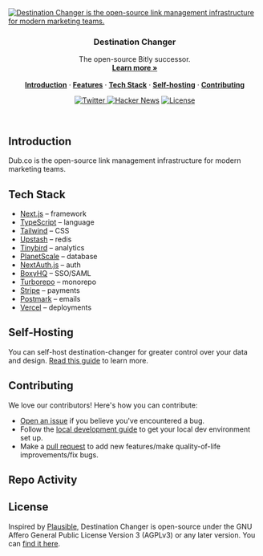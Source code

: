<a href="https://destination-changer.vercel.app">
  <img alt="Destination Changer is the open-source link management infrastructure for modern marketing teams." src="/public/metadata.png">
</a>


<h3 align="center">Destination Changer</h3>

<p align="center">
    The open-source Bitly successor.
    <br />
    <a href="https://destination-changer.vercel.app"><strong>Learn more »</strong></a>
    <br />
    <br />
    <a href="#introduction"><strong>Introduction</strong></a> ·
    <a href="#features"><strong>Features</strong></a> ·
    <a href="#tech-stack"><strong>Tech Stack</strong></a> ·
    <a href="#self-hosting"><strong>Self-hosting</strong></a> ·
    <a href="#contributing"><strong>Contributing</strong></a>
</p>

<p align="center">
  <a href="https://twitter.com/dubdotco">
    <img src="https://img.shields.io/twitter/follow/dubdotco?style=flat&label=%40dubdotco&logo=twitter&color=0bf&logoColor=fff" alt="Twitter" />
  </a>
  <a href="https://news.ycombinator.com/item?id=32939407"><img src="https://img.shields.io/badge/Hacker%20News-255-%23FF6600" alt="Hacker News"></a>
  <a href="https://github.com/dubinc/dub/blob/main/LICENSE">
    <img src="https://img.shields.io/github/license/dubinc/dub?label=license&logo=github&color=f80&logoColor=fff" alt="License" />
  </a>
</p>

<br/>

## Introduction

Dub.co is the open-source link management infrastructure for modern marketing teams.

<!-- ## Features

- [Advanced Analytics](https://dub.co/features/analytics)
- [Branded Links](https://dub.co/features/branded-links)
- [QR Codes](https://dub.co/features/qr-codes)
- [Personalization](https://dub.co/features/personalization)
- [Team Collaboration](https://dub.co/features/collaboration) -->

## Tech Stack

- [Next.js](https://nextjs.org/) – framework
- [TypeScript](https://www.typescriptlang.org/) – language
- [Tailwind](https://tailwindcss.com/) – CSS
- [Upstash](https://upstash.com/) – redis
- [Tinybird](https://tinybird.com/) – analytics
- [PlanetScale](https://planetscale.com/) – database
- [NextAuth.js](https://next-auth.js.org/) – auth
- [BoxyHQ](https://boxyhq.com/enterprise-sso) – SSO/SAML
- [Turborepo](https://turbo.build/repo) – monorepo
- [Stripe](https://stripe.com/) – payments
- [Postmark](https://postmarkapp.com/) – emails
- [Vercel](https://vercel.com/) – deployments

## Self-Hosting

You can self-host destination-changer for greater control over your data and design. [Read this guide]() to learn more.

## Contributing

We love our contributors! Here's how you can contribute:

- [Open an issue](https://github.com/takshalabs/destination-changer/issues) if you believe you've encountered a bug.
- Follow the [local development guide](https://github.com/takshalabs/destination-changer/) to get your local dev environment set up.
- Make a [pull request](https://github.com/takshalabs/destination-changer/pull) to add new features/make quality-of-life improvements/fix bugs.
<!-- 
<a href="https://github.com/dubinc/dub/graphs/contributors">
  <img src="https://contrib.rocks/image?repo=dubinc/dub" />
</a> -->

## Repo Activity
<!--
![Dub.co repo activity – generated by Axiom](https://repobeats.axiom.co/api/embed/6ac4c94a89ea20e2e10032b932a128b6d8442e66.svg "Repobeats analytics image") -->

## License

Inspired by [Plausible](https://plausible.io/), Destination Changer is open-source under the GNU Affero General Public License Version 3 (AGPLv3) or any later version. You can [find it here](https://github.com/takshalabs/destination-changer/LICENSE.md).
